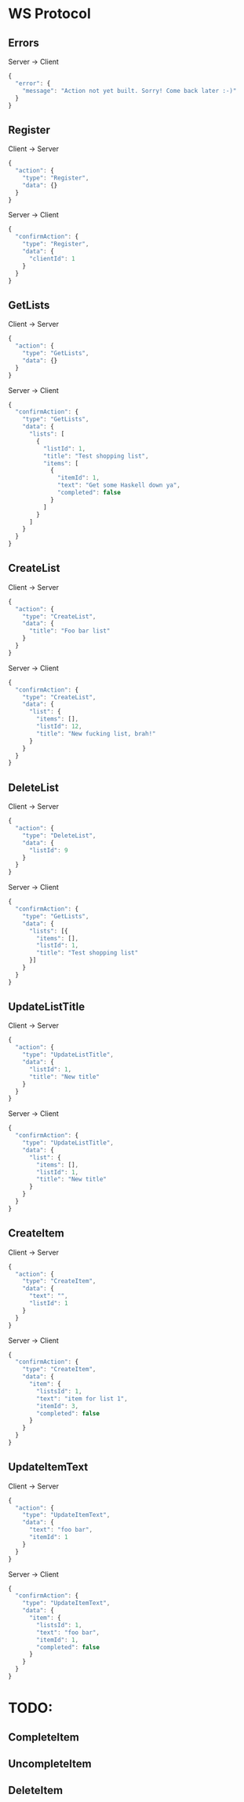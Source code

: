 # WS Protocol


## Errors

Server -> Client
```js
{
  "error": {
    "message": "Action not yet built. Sorry! Come back later :-)"
  }
}
```


## Register

Client -> Server
```js
{
  "action": {
    "type": "Register",
    "data": {}
  }
}
```

Server -> Client
```js
{
  "confirmAction": {
    "type": "Register",
    "data": {
      "clientId": 1
    }
  }
}
```


## GetLists

Client -> Server
```js
{
  "action": {
    "type": "GetLists",
    "data": {}
  }
}
```

Server -> Client
```js
{
  "confirmAction": {
    "type": "GetLists",
    "data": {
      "lists": [
        {
          "listId": 1,
          "title": "Test shopping list",
          "items": [
            {
              "itemId": 1,
              "text": "Get some Haskell down ya",
              "completed": false
            }
          ]
        }
      ]
    }
  }
}
```


## CreateList

Client -> Server
```js
{
  "action": {
    "type": "CreateList",
    "data": {
      "title": "Foo bar list"
    }
  }
}
```

Server -> Client
```js
{
  "confirmAction": {
    "type": "CreateList",
    "data": {
      "list": {
        "items": [],
        "listId": 12,
        "title": "New fucking list, brah!"
      }
    }
  }
}
```


## DeleteList

Client -> Server
```js
{
  "action": {
    "type": "DeleteList",
    "data": {
      "listId": 9
    }
  }
}
```

Server -> Client
```js
{
  "confirmAction": {
    "type": "GetLists",
    "data": {
      "lists": [{
        "items": [],
        "listId": 1,
        "title": "Test shopping list"
      }]
    }
  }
}
```


## UpdateListTitle

Client -> Server
```js
{
  "action": {
    "type": "UpdateListTitle",
    "data": {
      "listId": 1,
      "title": "New title"
    }
  }
}
```

Server -> Client
```js
{
  "confirmAction": {
    "type": "UpdateListTitle",
    "data": {
      "list": {
        "items": [],
        "listId": 1,
        "title": "New title"
      }
    }
  }
}
```

## CreateItem

Client -> Server
```js
{
  "action": {
    "type": "CreateItem",
    "data": {
      "text": "",
      "listId": 1
    }
  }
}
```

Server -> Client
```js
{
  "confirmAction": {
    "type": "CreateItem",
    "data": {
      "item": {
        "listsId": 1,
        "text": "item for list 1",
        "itemId": 3,
        "completed": false
      }
    }
  }
}
```

## UpdateItemText

Client -> Server
```js
{
  "action": {
    "type": "UpdateItemText",
    "data": {
      "text": "foo bar",
      "itemId": 1
    }
  }
}
```

Server -> Client
```js
{
  "confirmAction": {
    "type": "UpdateItemText",
    "data": {
      "item": {
        "listsId": 1,
        "text": "foo bar",
        "itemId": 1,
        "completed": false
      }
    }
  }
}
```


# TODO:
## CompleteItem
## UncompleteItem
## DeleteItem
